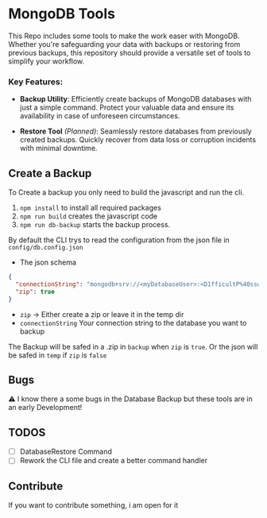 # MongoDB Tools

This Repo includes some tools to make the work easer with MongoDB. Whether you're safeguarding your data with backups or restoring from previous backups, this repository should provide a versatile set of tools to simplify your workflow.

### Key Features:

- **Backup Utility**: Efficiently create backups of MongoDB databases with just a simple command. Protect your valuable data and ensure its availability in case of unforeseen circumstances.

- **Restore Tool** _(Planned)_: Seamlessly restore databases from previously created backups. Quickly recover from data loss or corruption incidents with minimal downtime.

## Create a Backup

To Create a backup you only need to build the javascript and run the cli.

1. `npm install` to install all required packages
2. `npm run build` creates the javascript code
3. `npm run db-backup` starts the backup process.

By default the CLI trys to read the configuration from the json file in `config/db.config.json`

- The json schema

```json
{
  "connectionString": "mongodb+srv://<myDatabaseUser>:<D1fficultP%40ssw0rd>@cluster0.example.mongodb.net/<database>?retryWrites=true&w=majority",
  "zip": true
}
```

- `zip` -> Either create a zip or leave it in the temp dir
- `connectionString` Your connection string to the database you want to backup

The Backup will be safed in a .zip in `backup` when `zip` is `true`. Or the json will be safed in `temp` if `zip` is `false`

## Bugs

⚠️ I know there a some bugs in the Database Backup but these tools are in an early Development!

## TODOS

- [ ] DatabaseRestore Command
- [ ] Rework the CLI file and create a better command handler

## Contribute

If you want to contribute something, i am open for it
